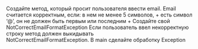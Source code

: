
Создайте метод, который просит пользователя ввести email.
Email считается корректным, если:
в нем не менее 5 символов, +
есть символ ‘@’, он не должен быть первым или последним +
Создайте свой NotCorrectEmailFormatException
Если пользователь ввел некорректную строку метод должен выкидывать  
NotCorrectEmailFormatException.
В main сделайте обработку Exception
